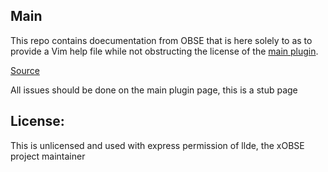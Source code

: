 ## Main
This repo contains doecumentation from OBSE that is here solely to as to provide a Vim help file while not obstructing the license of the [main plugin](https://github.com/katawful/Obli-Vim).

[Source](https://github.com/llde/xOBSE/blob/master/obse_command_doc.html)

All issues should be done on the main plugin page, this is a stub page

## License:
This is unlicensed and used with express permission of llde, the xOBSE project maintainer
